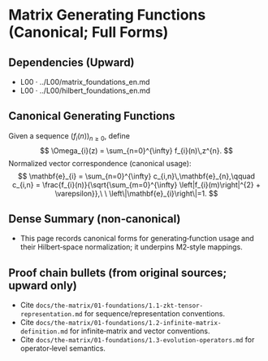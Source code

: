 # Matrix Generating Functions (Canonical; Full Forms)

## Dependencies (Upward)
- L00 · ../L00/matrix_foundations_en.md
- L00 · ../L00/hilbert_foundations_en.md

## Canonical Generating Functions
Given a sequence $(f_i(n))_{n\ge 0}$, define
$$
\Omega_{i}(z) = \sum_{n=0}^{\infty} f_{i}(n)\,z^{n}.
$$
Normalized vector correspondence (canonical usage):
$$
\mathbf{e}_{i} = \sum_{n=0}^{\infty} c_{i,n}\,\mathbf{e}_{n},\qquad c_{i,n} = \frac{f_{i}(n)}{\sqrt{\sum_{m=0}^{\infty} \left|f_{i}(m)\right|^{2} + \varepsilon}},\ \ \left\|\mathbf{e}_{i}\right\|=1.
$$

## Dense Summary (non‑canonical)
- This page records canonical forms for generating‑function usage and their Hilbert‑space normalization; it underpins M2‑style mappings.

## Proof chain bullets (from original sources; upward only)
- Cite `docs/the-matrix/01-foundations/1.1-zkt-tensor-representation.md` for sequence/representation conventions.
- Cite `docs/the-matrix/01-foundations/1.2-infinite-matrix-definition.md` for infinite‑matrix and vector conventions.
- Cite `docs/the-matrix/01-foundations/1.3-evolution-operators.md` for operator‑level semantics.
